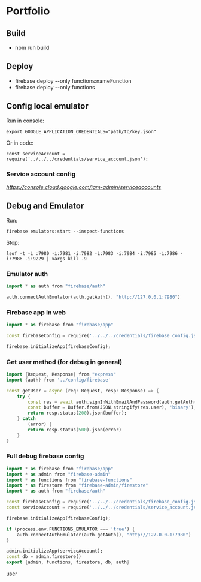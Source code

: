 # Portfolio

## Build

* npm run build

## Deploy

* firebase deploy --only functions:nameFunction
* firebase deploy --only functions

## Config local emulator

Run in console:

    export GOOGLE_APPLICATION_CREDENTIALS="path/to/key.json"
Or in code:

    const serviceAccount = require('../../../credentials/service_account.json');

### Service account config
_[https://console.cloud.google.com/iam-admin/serviceaccounts
]()_

## Debug and Emulator

Run:

    firebase emulators:start --inspect-functions

Stop:

    lsof -t -i :7980 -i:7981 -i:7982 -i:7983 -i:7984 -i:7985 -i:7986 -i:7986 -i:9229 | xargs kill -9

### Emulator auth

```dart
import * as auth from "firebase/auth"

auth.connectAuthEmulator(auth.getAuth(), "http://127.0.0.1:7980")

```

### Firebase app in web

```dart
import * as firebase from "firebase/app"

const firebaseConfig = require('../../../credentials/firebase_config.json');

firebase.initializeApp(firebaseConfig);
```

### Get user method (for debug in general)

```dart
import {Request, Response} from "express"
import {auth} from '../config/firebase'

const getUser = async (req: Request, resp: Response) => {
    try {
        const res = await auth.signInWithEmailAndPassword(auth.getAuth(), email, pass);
        const buffer = Buffer.from(JSON.stringify(res.user), 'binary');
        return resp.status(200).json(buffer);
    } catch
        (error) {
        return resp.status(500).json(error)
    }
}

```

### Full debug firebase config

```dart
import * as firebase from "firebase/app"
import * as admin from "firebase-admin"
import * as functions from "firebase-functions"
import * as firestore from "firebase-admin/firestore"
import * as auth from "firebase/auth"

const firebaseConfig = require('../../../credentials/firebase_config.json');
const serviceAccount = require('../../../credentials/service_account.json');

firebase.initializeApp(firebaseConfig);

if (process.env.FUNCTIONS_EMULATOR === 'true') {
    auth.connectAuthEmulator(auth.getAuth(), "http://127.0.0.1:7980")
}

admin.initializeApp(serviceAccount);
const db = admin.firestore()
export {admin, functions, firestore, db, auth}
```


user